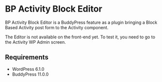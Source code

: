 BP Activity Block Editor
========================

BP Activity Block Editor is a BuddyPress feature as a plugin bringing a Block Based Activity post form to the Activity component.

The Editor is not available on the front-end yet. To test it, you need to go to the Activity WP Admin screen.


Requirements
------------

+ WordPress 6.1.0
+ BuddyPress 11.0.0
